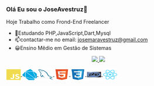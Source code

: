 ### Olá Eu sou o JoseAvestruz👋

Hoje Trabalho como Frond-End Freelancer 
- 🌱Estudando PHP,JavaScript,Dart,Mysql
- 📫contactar-me no email: josemaravestruz@gmail.com
- 😀Ensino Mêdio em Gestão de Sistemas 

<div align="center">
  <a href="https://github.com/JoseAvestruz">
  <img height="180em" src="https://github-readme-stats.vercel.app/api?username=JoseAvestruz&show_icons=true&theme=dracula&include_all_commits=true&count_private=true"/>
  <img height="180em" src="https://github-readme-stats.vercel.app/api/top-langs/?username=JoseAvestruz&layout=compact&langs_count=7&theme=dracula"/>
</div>

<div style="display: inline_block"><br>
  <img align="center" alt="jose-Js" height="30" width="40" src="https://raw.githubusercontent.com/devicons/devicon/master/icons/javascript/javascript-plain.svg">
  <img align="center" alt="jose-dart" height="30" width="40" src="https://raw.githubusercontent.com/devicons/devicon/master/icons/dart/dart-plain.svg">
  <img align="center" alt="jose-mysql" height="30" width="40" src="https://raw.githubusercontent.com/devicons/devicon/master/icons/mysql/mysql-original.svg">
  <img align="center" alt="jose-HTML" height="30" width="40" src="https://raw.githubusercontent.com/devicons/devicon/master/icons/html5/html5-original.svg">
  <img align="center" alt="jose-CSS" height="30" width="40" src="https://raw.githubusercontent.com/devicons/devicon/master/icons/css3/css3-original.svg">
  <img align="center" alt="jose-php" height="30" width="40" src="https://raw.githubusercontent.com/devicons/devicon/master/icons/php/php-original.svg">
  <img align="center" alt="jose-React" height="30" width="40" src="https://raw.githubusercontent.com/devicons/devicon/master/icons/react/react-original.svg">
</div>

 ##

